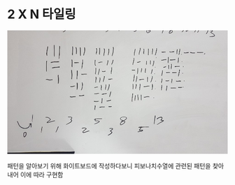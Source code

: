 # 2 X N 타일링
![홈](https://github.com/wsx9412/Algorithm/blob/master/2%20x%20N%20%ED%83%80%EC%9D%BC%EB%A7%81/picture/whiteboard1.jpg)

패턴을 알아보기 위해 화이트보드에 작성하다보니 피보나치수열에 관련된 패턴을 찾아내어 이에 따라 구현함
